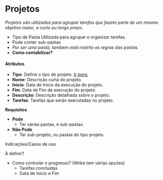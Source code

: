 # Projetos

*Projetos são utilizadas para agrupar tarefas que fazem parte de um mesmo objetivo maior, a curto ou longo prazo.*

- Tipo de Pasta Utilizada para agrupar e organizar tarefas.
- Pode conter sub-pastas
- *Por ser uma pasta, também está restrito as regras das pastas.*
- **Como contabilizar?**



#### Atributos

- **Tipo**: Define o tipo de projeto. [*Ir para*.](./Projeto-Tipo.md)
- **Nome**: Descrição curta do projeto.
- **Inicio**: Data de Inicio da execução do projeto.
- **Fim**: Data de Fim da execução do projeto.
- **Descrição**: Descrição detalhada sobre o projeto.
- **Tarefas**: Tarefas que serão executadas no projeto.

**Requisitos**

- **Pode**
  - Ter várias pastas, e sub-pastas.
- **Não Pode**
  - Ter sub-projeto, ou pastas do tipo projeto.

Indicações/Casos de uso



À definir?

- Como controlar o progresso? (Wrike tem várias opções)
  - Tarefas concluídas
  - Data de Inicio e Fim